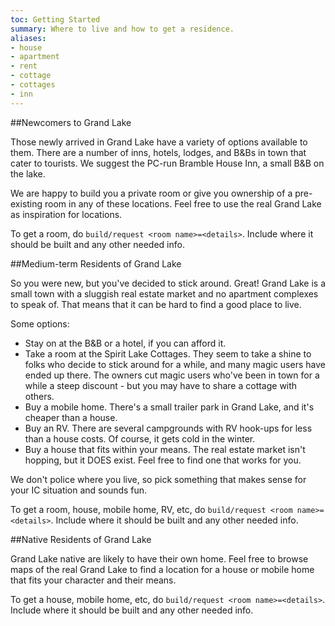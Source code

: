```yaml
---
toc: Getting Started
summary: Where to live and how to get a residence.
aliases:
- house
- apartment
- rent
- cottage
- cottages
- inn
---
```

##Newcomers to Grand Lake

Those newly arrived in Grand Lake have a variety of options available to them. There are a number of inns, hotels, lodges, and B&Bs in town that cater to tourists. We suggest the PC-run Bramble House Inn, a small B&B on the lake.

We are happy to build you a private room or give you ownership of a pre-existing room in any of these locations. Feel free to use the real Grand Lake as inspiration for locations.

To get a room, do `build/request <room name>=<details>`. Include where it should be built and any other needed info.

##Medium-term Residents of Grand Lake

So you were new, but you've decided to stick around. Great! Grand Lake is a small town with a sluggish real estate market and no apartment complexes to speak of. That means that it can be hard to find a good place to live.

Some options:
* Stay on at the B&B or a hotel, if you can afford it.
* Take a room at the Spirit Lake Cottages. They seem to take a shine to folks who decide to stick around for a while, and many magic users have ended up there. The owners cut magic users who've been in town for a while a steep discount - but you may have to share a cottage with others.
* Buy a mobile home. There's a small trailer park in Grand Lake, and it's cheaper than a house.
* Buy an RV. There are several campgrounds with RV hook-ups for less than a house costs. Of course, it gets cold in the winter.
* Buy a house that fits within your means. The real estate market isn't hopping, but it DOES exist. Feel free to find one that works for you.

We don't police where you live, so pick something that makes sense for your IC situation and sounds fun.

To get a room, house, mobile home, RV, etc, do `build/request <room name>=<details>`. Include where it should be built and any other needed info.

##Native Residents of Grand Lake

Grand Lake native are likely to have their own home. Feel free to browse maps of the real Grand Lake to find a location for a house or mobile home that fits your character and their means.

To get a house, mobile home, etc, do `build/request <room name>=<details>`. Include where it should be built and any other needed info.
